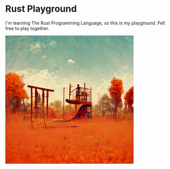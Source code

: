 # Rust Playground

I'm learning The Rust Programming Language, so this is my playground.
Fell free to play together.

<img src="./rust-playground.png" alt="Rust Playground" width="80%" />
